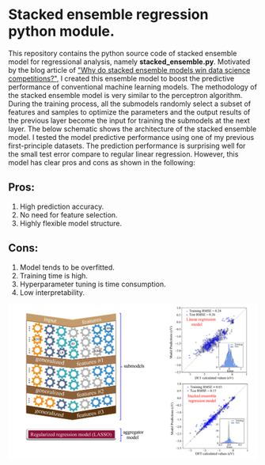 # Stacked ensemble regression python module. 

This repository contains the python source code of stacked ensemble model for regressional analysis, namely **stacked_ensemble.py**.
Motivated by the blog article of ["Why do stacked ensemble models win data science competitions?"](https://blogs.sas.com/content/subconsciousmusings/2017/05/18/stacked-ensemble-models-win-data-science-competitions/), I created this ensemble model to boost the predictive performance of conventional machine learning models. The methodology of the stacked ensemble model is very similar to the perceptron algorithm. During the training process, all the submodels randomly select a subset of features and samples to optimize the parameters and the output results of the previous layer become the input for training the submodels at the next layer. The below schematic shows the architecture of the stacked ensemble model. I tested the model predictive performance using one of my previous first-principle datasets. The prediction performance is surprising well for the small test error compare to regular linear regression. However, this model has clear pros and cons as shown in the following:

Pros:
---
1. High prediction accuracy.
2. No need for feature selection.
3. Highly flexible model structure. 

Cons:
---
1. Model tends to be overfitted.
2. Training time is high.
3. Hyperparameter tuning is time consumption. 
4. Low interpretability.

![alt text](https://github.com/zhengl0217/Stacked-ensemble-regression-model/blob/master/model_schematics.png)
